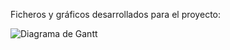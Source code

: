 Ficheros y gráficos desarrollados para el proyecto:

![Diagrama de Gantt](https://github.com/rober12/CognitiveSystems-ProjectDevelopment/blob/master/Planning/Charts/Gantt.png)
